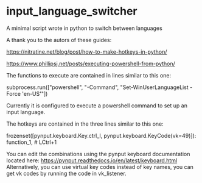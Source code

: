# input_language_switcher
A minimal script wrote in python to switch between languages

A thank you to the autors of these guides:

https://nitratine.net/blog/post/how-to-make-hotkeys-in-python/

https://www.phillipsj.net/posts/executing-powershell-from-python/


The functions to execute are contained in lines similar to this one:


  subprocess.run(["powershell", "-Command", "Set-WinUserLanguageList -Force 'en-US'"])
  

Currently it is configured to execute a powershell command to set up an input language.

The hotkeys are contained in the three lines similar to this one:


  frozenset([pynput.keyboard.Key.ctrl_l, pynput.keyboard.KeyCode(vk=49)]): function_1,  # LCtrl+1
  

You can edit the combinations using the pynput keyboard documentation located here: https://pynput.readthedocs.io/en/latest/keyboard.html 
Alternatively, you can use virtual key codes instead of key names, you can get vk codes by running the code in vk_listener.
